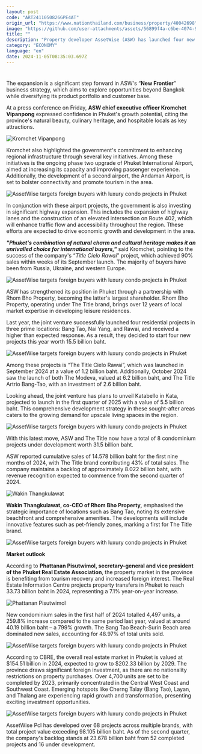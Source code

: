 ```yaml
---
layout: post
code: "ART2411050826GPE4AT"
origin_url: "https://www.nationthailand.com/business/property/40042698"
image: "https://github.com/user-attachments/assets/56899f4a-c6be-4074-9726-698dd5e5b874"
title: ""
description: "Property developer AssetWise (ASW) has launched four new luxury condominium projects in Phuket province, aimed at international buyers and investors amid rising demand for second homes in the popular resort destination."
category: "ECONOMY"
language: "en"
date: 2024-11-05T08:35:03.697Z
---
```


# 









The expansion is a significant step forward in ASW's “**New Frontier**” business strategy, which aims to explore opportunities beyond Bangkok while diversifying its product portfolio and customer base.

At a press conference on Friday, **ASW chief executive officer Kromchet Vipanpong** expressed confidence in Phuket's growth potential, citing the province's natural beauty, culinary heritage, and hospitable locals as key attractions.

  ![Kromchet Vipanpong](https://github.com/user-attachments/assets/1a1f8235-1cd1-4b3a-9527-7b71a167f0db)

Kromchet also highlighted the government's commitment to enhancing regional infrastructure through several key initiatives. Among these initiatives is the ongoing phase two upgrade of Phuket International Airport, aimed at increasing its capacity and improving passenger experience. Additionally, the development of a second airport, the Andaman Airport, is set to bolster connectivity and promote tourism in the area.

  ![AssetWise targets foreign buyers with luxury condo projects in Phuket](https://github.com/user-attachments/assets/c7f7773a-4fc2-4f09-b4d1-170a413bb5c3)

In conjunction with these airport projects, the government is also investing in significant highway expansion. This includes the expansion of highway lanes and the construction of an elevated intersection on Route 402, which will enhance traffic flow and accessibility throughout the region. Tthese efforts are expected to drive economic growth and development in the area.

_**"Phuket's combination of natural charm and cultural heritage makes it an unrivalled choice for international buyers,"**_ said Kromchet, pointing to the success of the company's “_Title Cielo Rawai_” project, which achieved 90% sales within weeks of its September launch. The majority of buyers have been from Russia, Ukraine, and western Europe.

  ![AssetWise targets foreign buyers with luxury condo projects in Phuket](https://media.nationthailand.com/uploads/images/contents/w1024/2024/10/4WkJyNpwQLQ9Zhef4tdE.webp?x-image-process=style/lg-webp)

ASW has strengthened its position in Phuket through a partnership with Rhom Bho Property, becoming the latter's largest shareholder. Rhom Bho Property, operating under The Title brand, brings over 12 years of local market expertise in developing leisure residences.

Last year, the joint venture successfully launched four residential projects in three prime locations: Bang Tao, Nai Yang, and Rawai, and received a higher than expected response. As a result, they decided to start four new projects this year worth 15.5 billion baht.

  ![AssetWise targets foreign buyers with luxury condo projects in Phuket](https://media.nationthailand.com/uploads/images/contents/w1024/2024/10/EkkdE2KE0m2RMisKJmxH.webp?x-image-process=style/lg-webp)

Among these projects is “The Title Cielo Rawai”, which was launched in September 2024 at a value of 1.2 billion baht. Additionally, October 2024 saw the launch of both The Modeva, valued at 6.2 billion baht, and The Title Artrio Bang-Tao, with an investment of 2.6 billion baht.

Looking ahead, the joint venture has plans to unveil Katabello in Kata, projected to launch in the first quarter of 2025 with a value of 5.5 billion baht. This comprehensive development strategy in these sought-after areas caters to the growing demand for upscale living spaces in the region.

  ![AssetWise targets foreign buyers with luxury condo projects in Phuket](https://github.com/user-attachments/assets/55eaa453-3747-4554-bcaa-5e241f84e99e)

With this latest move, ASW and The Title now have a total of 8 condominium projects under development worth 31.5 billion baht.

ASW reported cumulative sales of 14.578 billion baht for the first nine months of 2024, with The Title brand contributing 43% of total sales. The company maintains a backlog of approximately 8.022 billion baht, with revenue recognition expected to commence from the second quarter of 2024.

  ![Wakin Thangkulawat](https://media.nationthailand.com/uploads/images/contents/w1024/2024/10/cE7cH8KbGNLnajCGrsoK.webp?x-image-process=style/lg-webp)

**Wakin Thangkulawat, co-CEO of Rhom Bho Property,** emphasised the strategic importance of locations such as Bang Tao, noting its extensive beachfront and comprehensive amenities. The developments will include innovative features such as pet-friendly zones, marking a first for The Title brand.



  ![AssetWise targets foreign buyers with luxury condo projects in Phuket](https://media.nationthailand.com/uploads/images/contents/w1024/2024/10/cddPUtA909DyAezmxVro.webp?x-image-process=style/lg-webp)

**Market outlook**

According to **Phattanan Pisutwimol, secretary-general and vice president of the Phuket Real Estate Association**, the property market in the province is benefiting from tourism recovery and increased foreign interest. The Real Estate Information Centre projects property transfers in Phuket to reach 33.73 billion baht in 2024, representing a 7.1% year-on-year increase.

  ![Phattanan Pisutwimol](https://github.com/user-attachments/assets/423f0b17-4731-4823-a695-f7687045bf53)

New condominium sales in the first half of 2024 totalled 4,497 units, a 259.8% increase compared to the same period last year, valued at around 40.19 billion baht – a 799% growth. The Bang Tao Beach-Surin Beach area dominated new sales, accounting for 48.97% of total units sold.

  ![AssetWise targets foreign buyers with luxury condo projects in Phuket](https://media.nationthailand.com/uploads/images/contents/w1024/2024/10/wj0YOgGnvESH2DCkuWdl.webp?x-image-process=style/lg-webp)

According to CBRE, the overall real estate market in Phuket is valued at $154.51 billion in 2024, expected to grow to $202.33 billion by 2029. The province draws significant foreign investment, as there are no nationality restrictions on property purchases. Over 4,700 units are set to be completed by 2023, primarily concentrated in the Central West Coast and Southwest Coast. Emerging hotspots like Cherng Talay (Bang Tao), Layan, and Thalang are experiencing rapid growth and transformation, presenting exciting investment opportunities.

  ![AssetWise targets foreign buyers with luxury condo projects in Phuket](https://github.com/user-attachments/assets/5f01eead-c072-4c9d-ad81-c0ff067fb364)

AssetWise Pcl has developed over 68 projects across multiple brands, with total project value exceeding 98.105 billion baht. As of the second quarter, the company's backlog stands at 23.678 billion baht from 52 completed projects and 16 under development.